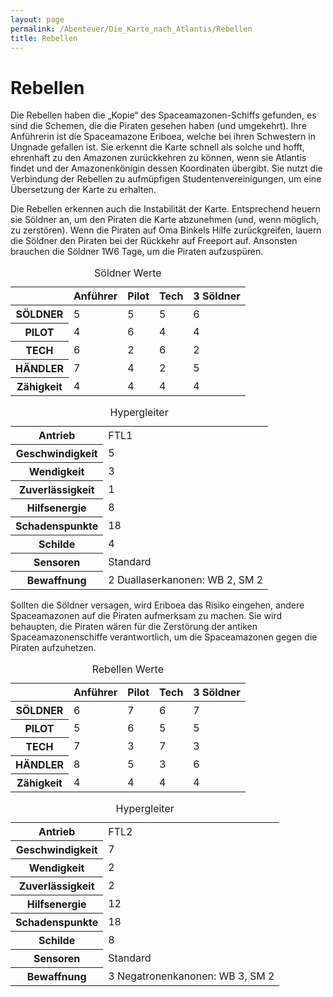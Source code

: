 ```yaml
---
layout: page
permalink: /Abenteuer/Die_Karte_nach_Atlantis/Rebellen
title: Rebellen
---
```


# Rebellen

Die Rebellen haben die &bdquo;Kopie&ldquo; des Spaceamazonen-Schiffs gefunden, es sind die Schemen, die die Piraten gesehen haben (und umgekehrt). Ihre Anführerin ist die Spaceamazone Eriboea, welche bei ihren Schwestern in Ungnade gefallen ist. Sie erkennt die Karte schnell als solche und hofft, ehrenhaft zu den Amazonen zurückkehren zu können, wenn sie Atlantis findet und der Amazonenkönigin dessen Koordinaten übergibt. Sie nutzt die Verbindung der Rebellen zu aufmüpfigen Studentenvereinigungen, um eine Übersetzung der Karte zu erhalten.

Die Rebellen erkennen auch die Instabilität der Karte. Entsprechend heuern sie Söldner an, um den Piraten die Karte abzunehmen (und, wenn möglich, zu zerstören). Wenn die Piraten auf Oma Binkels Hilfe zurückgreifen, lauern die Söldner den Piraten bei der Rückkehr auf Freeport auf. Ansonsten brauchen die Söldner 1W6 Tage, um die Piraten aufzuspüren.

<table>
<caption>Söldner Werte</caption>
<thead>
<tr><th> </th><th>Anführer</th><th>Pilot</th><th>Tech</th><th>3 Söldner</th></tr>
</thead>
<tbody>
<tr><th>SÖLDNER</th><td>5</td><td>5</td><td>5</td><td>6</td></tr>
<tr><th>PILOT</th><td>4</td><td>6</td><td>4</td><td>4</td></tr>
<tr><th>TECH</th><td>6</td><td>2</td><td>6</td><td>2</td></tr>
<tr><th>HÄNDLER</th><td>7</td><td>4</td><td>2</td><td>5</td></tr>
<tr><th>Zähigkeit</th><td>4</td><td>4</td><td>4</td><td>4</td></tr>
</tbody>
</table>
<table>
<caption>Hypergleiter</caption>
<tbody>
<tr><th>Antrieb</th><td>FTL1</td></tr>
<tr><th>Geschwindigkeit</th><td>5</td></tr>
<tr><th>Wendigkeit</th><td>3</td></tr>
<tr><th>Zuverlässigkeit</th><td>1</td></tr>
<tr><th>Hilfsenergie</th><td>8</td></tr>
<tr><th>Schadenspunkte</th><td>18</td></tr>
<tr><th>Schilde</th><td>4</td></tr>
<tr><th>Sensoren</th><td>Standard</td></tr>
<tr><th>Bewaffnung</th><td>2 Duallaserkanonen: WB 2, SM 2</td></tr>
</tbody>
</table>
Sollten die Söldner versagen, wird Eriboea das Risiko eingehen, andere Spaceamazonen auf die Piraten aufmerksam zu machen. Sie wird behaupten, die Piraten wären für die Zerstörung der antiken Spaceamazonenschiffe verantwortlich, um die Spaceamazonen gegen die Piraten aufzuhetzen.

<table>
<caption>Rebellen Werte</caption>
<thead>
<tr><th> </th><th>Anführer</th><th>Pilot</th><th>Tech</th><th>3 Söldner</th></tr>
</thead>
<tbody>
<tr><th>SÖLDNER</th><td>6</td><td>7</td><td>6</td><td>7</td></tr>
<tr><th>PILOT</th><td>5</td><td>6</td><td>5</td><td>5</td></tr>
<tr><th>TECH</th><td>7</td><td>3</td><td>7</td><td>3</td></tr>
<tr><th>HÄNDLER</th><td>8</td><td>5</td><td>3</td><td>6</td></tr>
<tr><th>Zähigkeit</th><td>4</td><td>4</td><td>4</td><td>4</td></tr>
</tbody>
</table>
<table>
<caption>Hypergleiter</caption>
<tbody>
<tr><th>Antrieb</th><td>FTL2</td></tr>
<tr><th>Geschwindigkeit</th><td>7</td></tr>
<tr><th>Wendigkeit</th><td>2</td></tr>
<tr><th>Zuverlässigkeit</th><td>2</td></tr>
<tr><th>Hilfsenergie</th><td>12</td></tr>
<tr><th>Schadenspunkte</th><td>18</td></tr>
<tr><th>Schilde</th><td>8</td></tr>
<tr><th>Sensoren</th><td>Standard</td></tr>
<tr><th>Bewaffnung</th><td>3 Negatronenkanonen: WB 3, SM 2</td></tr>
</tbody>
</table>

